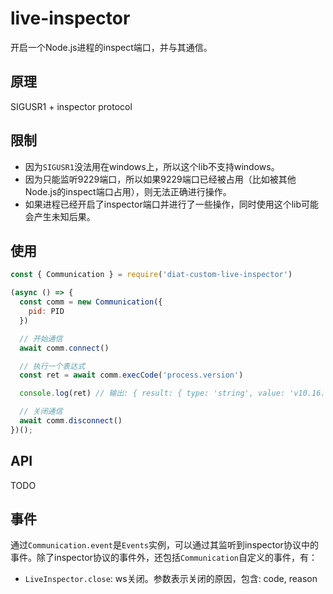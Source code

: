 # live-inspector

开启一个Node.js进程的inspect端口，并与其通信。

## 原理

SIGUSR1 + inspector protocol

## 限制

- 因为`SIGUSR1`没法用在windows上，所以这个lib不支持windows。
- 因为只能监听9229端口，所以如果9229端口已经被占用（比如被其他Node.js的inspect端口占用），则无法正确进行操作。
- 如果进程已经开启了inspector端口并进行了一些操作，同时使用这个lib可能会产生未知后果。

## 使用

```js
const { Communication } = require('diat-custom-live-inspector')

(async () => {
  const comm = new Communication({
    pid: PID
  })

  // 开始通信
  await comm.connect()

  // 执行一个表达式
  const ret = await comm.execCode('process.version')

  console.log(ret) // 输出: { result: { type: 'string', value: 'v10.16.0' } }

  // 关闭通信
  await comm.disconnect()
})();
```

## API

TODO

## 事件

通过`Communication.event`是`Events`实例，可以通过其监听到inspector协议中的事件。除了inspector协议的事件外，还包括`Communication`自定义的事件，有：

- `LiveInspector.close`: ws关闭。参数表示关闭的原因，包含: code, reason
